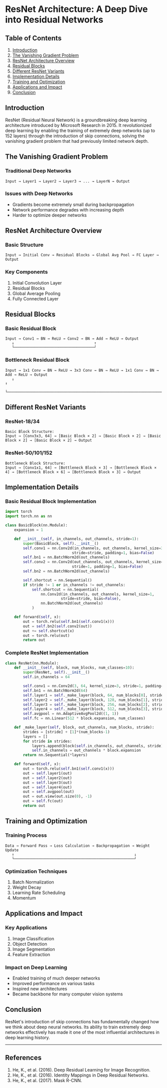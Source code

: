 # ResNet Architecture: A Deep Dive into Residual Networks

## Table of Contents
1. [Introduction](#introduction)
2. [The Vanishing Gradient Problem](#vanishing-gradient)
3. [ResNet Architecture Overview](#architecture-overview)
4. [Residual Blocks](#residual-blocks)
5. [Different ResNet Variants](#resnet-variants)
6. [Implementation Details](#implementation)
7. [Training and Optimization](#training)
8. [Applications and Impact](#applications)
9. [Conclusion](#conclusion)

## Introduction

ResNet (Residual Neural Network) is a groundbreaking deep learning architecture introduced by Microsoft Research in 2015. It revolutionized deep learning by enabling the training of extremely deep networks (up to 152 layers) through the introduction of skip connections, solving the vanishing gradient problem that had previously limited network depth.

## The Vanishing Gradient Problem

### Traditional Deep Networks
```
Input → Layer1 → Layer2 → Layer3 → ... → LayerN → Output
```

### Issues with Deep Networks
- Gradients become extremely small during backpropagation
- Network performance degrades with increasing depth
- Harder to optimize deeper networks

## ResNet Architecture Overview

### Basic Structure
```
Input → Initial Conv → Residual Blocks → Global Avg Pool → FC Layer → Output
```

### Key Components
1. Initial Convolution Layer
2. Residual Blocks
3. Global Average Pooling
4. Fully Connected Layer

## Residual Blocks

### Basic Residual Block
```
Input → Conv1 → BN → ReLU → Conv2 → BN → Add → ReLU → Output
   ↓                                    ↑
   └────────────────────────────────────┘
```

### Bottleneck Residual Block
```
Input → 1x1 Conv → BN → ReLU → 3x3 Conv → BN → ReLU → 1x1 Conv → BN → Add → ReLU → Output
   ↓                                                                        ↑
   └────────────────────────────────────────────────────────────────────────┘
```

## Different ResNet Variants

### ResNet-18/34
```
Basic Block Structure:
Input → [Conv3x3, 64] → [Basic Block × 2] → [Basic Block × 2] → [Basic Block × 2] → [Basic Block × 2] → Output
```

### ResNet-50/101/152
```
Bottleneck Block Structure:
Input → [Conv1x1, 64] → [Bottleneck Block × 3] → [Bottleneck Block × 4] → [Bottleneck Block × 6] → [Bottleneck Block × 3] → Output
```

## Implementation Details

### Basic Residual Block Implementation
```python
import torch
import torch.nn as nn

class BasicBlock(nn.Module):
    expansion = 1

    def __init__(self, in_channels, out_channels, stride=1):
        super(BasicBlock, self).__init__()
        self.conv1 = nn.Conv2d(in_channels, out_channels, kernel_size=3, 
                              stride=stride, padding=1, bias=False)
        self.bn1 = nn.BatchNorm2d(out_channels)
        self.conv2 = nn.Conv2d(out_channels, out_channels, kernel_size=3,
                              stride=1, padding=1, bias=False)
        self.bn2 = nn.BatchNorm2d(out_channels)

        self.shortcut = nn.Sequential()
        if stride != 1 or in_channels != out_channels:
            self.shortcut = nn.Sequential(
                nn.Conv2d(in_channels, out_channels, kernel_size=1,
                         stride=stride, bias=False),
                nn.BatchNorm2d(out_channels)
            )

    def forward(self, x):
        out = torch.relu(self.bn1(self.conv1(x)))
        out = self.bn2(self.conv2(out))
        out += self.shortcut(x)
        out = torch.relu(out)
        return out
```

### Complete ResNet Implementation
```python
class ResNet(nn.Module):
    def __init__(self, block, num_blocks, num_classes=10):
        super(ResNet, self).__init__()
        self.in_channels = 64

        self.conv1 = nn.Conv2d(3, 64, kernel_size=3, stride=1, padding=1, bias=False)
        self.bn1 = nn.BatchNorm2d(64)
        self.layer1 = self._make_layer(block, 64, num_blocks[0], stride=1)
        self.layer2 = self._make_layer(block, 128, num_blocks[1], stride=2)
        self.layer3 = self._make_layer(block, 256, num_blocks[2], stride=2)
        self.layer4 = self._make_layer(block, 512, num_blocks[3], stride=2)
        self.avgpool = nn.AdaptiveAvgPool2d((1, 1))
        self.fc = nn.Linear(512 * block.expansion, num_classes)

    def _make_layer(self, block, out_channels, num_blocks, stride):
        strides = [stride] + [1]*(num_blocks-1)
        layers = []
        for stride in strides:
            layers.append(block(self.in_channels, out_channels, stride))
            self.in_channels = out_channels * block.expansion
        return nn.Sequential(*layers)

    def forward(self, x):
        out = torch.relu(self.bn1(self.conv1(x)))
        out = self.layer1(out)
        out = self.layer2(out)
        out = self.layer3(out)
        out = self.layer4(out)
        out = self.avgpool(out)
        out = out.view(out.size(0), -1)
        out = self.fc(out)
        return out
```

## Training and Optimization

### Training Process
```
Data → Forward Pass → Loss Calculation → Backpropagation → Weight Update
   ↑                                                      ↓
   └──────────────────────────────────────────────────────┘
```

### Optimization Techniques
1. Batch Normalization
2. Weight Decay
3. Learning Rate Scheduling
4. Momentum

## Applications and Impact

### Key Applications
1. Image Classification
2. Object Detection
3. Image Segmentation
4. Feature Extraction

### Impact on Deep Learning
- Enabled training of much deeper networks
- Improved performance on various tasks
- Inspired new architectures
- Became backbone for many computer vision systems

## Conclusion

ResNet's introduction of skip connections has fundamentally changed how we think about deep neural networks. Its ability to train extremely deep networks effectively has made it one of the most influential architectures in deep learning history.

---

## References

1. He, K., et al. (2016). Deep Residual Learning for Image Recognition.
2. He, K., et al. (2016). Identity Mappings in Deep Residual Networks.
3. He, K., et al. (2017). Mask R-CNN. 